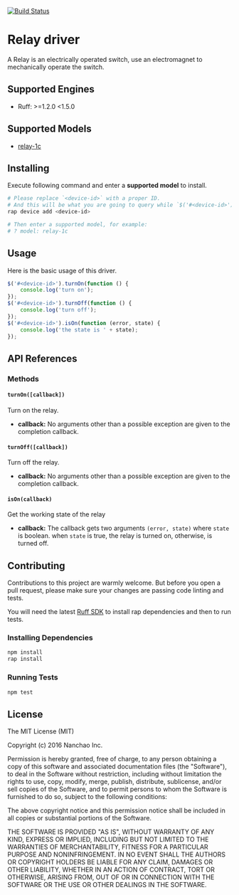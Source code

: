 [![Build Status](https://travis-ci.org/ruff-drivers/relay-1c.svg)](https://travis-ci.org/ruff-drivers/relay-1c)

# Relay driver

A Relay is an electrically operated switch, use an electromagnet to mechanically operate the switch.

## Supported Engines

* Ruff: >=1.2.0 <1.5.0

## Supported Models

- [relay-1c](https://rap.ruff.io/devices/relay-1c)

## Installing

Execute following command and enter a **supported model** to install.

```sh
# Please replace `<device-id>` with a proper ID.
# And this will be what you are going to query while `$('#<device-id>')`.
rap device add <device-id>

# Then enter a supported model, for example:
# ? model: relay-1c
```

## Usage

Here is the basic usage of this driver.

```js
$('#<device-id>').turnOn(function () {
    console.log('turn on');
});
$('#<device-id>').turnOff(function () {
    console.log('turn off');
});
$('#<device-id>').isOn(function (error, state) {
    console.log('the state is ' + state);
});
```

## API References

### Methods

#### `turnOn([callback])`

Turn on the relay.

- **callback:** No arguments other than a possible exception are given to the completion callback.

#### `turnOff([callback])`

Turn off the relay.

- **callback:** No arguments other than a possible exception are given to the completion callback.

#### `isOn(callback)`

Get the working state of the relay

- **callback:** The callback gets two arguments `(error, state)` where `state` is boolean.
when `state` is true, the relay is turned on, otherwise, is turned off.

## Contributing

Contributions to this project are warmly welcome. But before you open a pull request, please make sure your changes are passing code linting and tests.

You will need the latest [Ruff SDK](https://ruff.io/) to install rap dependencies and then to run tests.

### Installing Dependencies

```sh
npm install
rap install
```

### Running Tests

```sh
npm test
```

## License

The MIT License (MIT)

Copyright (c) 2016 Nanchao Inc.

Permission is hereby granted, free of charge, to any person obtaining a copy of this software and associated documentation files (the "Software"), to deal in the Software without restriction, including without limitation the rights to use, copy, modify, merge, publish, distribute, sublicense, and/or sell copies of the Software, and to permit persons to whom the Software is furnished to do so, subject to the following conditions:

The above copyright notice and this permission notice shall be included in all copies or substantial portions of the Software.

THE SOFTWARE IS PROVIDED "AS IS", WITHOUT WARRANTY OF ANY KIND, EXPRESS OR IMPLIED, INCLUDING BUT NOT LIMITED TO THE WARRANTIES OF MERCHANTABILITY, FITNESS FOR A PARTICULAR PURPOSE AND NONINFRINGEMENT. IN NO EVENT SHALL THE AUTHORS OR COPYRIGHT HOLDERS BE LIABLE FOR ANY CLAIM, DAMAGES OR OTHER LIABILITY, WHETHER IN AN ACTION OF CONTRACT, TORT OR OTHERWISE, ARISING FROM, OUT OF OR IN CONNECTION WITH THE SOFTWARE OR THE USE OR OTHER DEALINGS IN THE SOFTWARE.
